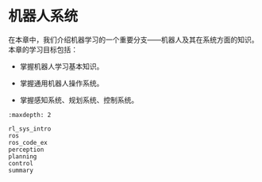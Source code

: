 # 机器人系统

在本章中，我们介绍机器学习的一个重要分支——机器人及其在系统方面的知识。本章的学习目标包括：

- 掌握机器人学习基本知识。

- 掌握通用机器人操作系统。

- 掌握感知系统、规划系统、控制系统。

```toc
:maxdepth: 2

rl_sys_intro
ros
ros_code_ex
perception
planning
control
summary
```
